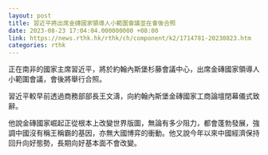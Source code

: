 ```yaml
---
layout: post
title: 習近平將出席金磚國家領導人小範圍會議並在會後合照
date: 2023-08-23 17:04:04.000000000 +08:00
link: https://news.rthk.hk/rthk/ch/component/k2/1714781-20230823.htm
categories: rthk
---
```


正在南非的國家主席習近平，將於約翰內斯堡杉藤會議中心，出席金磚國家領導人小範圍會議，會後將舉行合照。

習近平較早前透過商務部部長王文濤，向約翰內斯堡金磚國家工商論壇閉幕儀式致辭。

他說金磚國家崛起正從根本上改變世界版圖，無論有多少阻力，都會蓬勃發展，強調中國沒有稱王稱霸的基因，亦無大國博弈的衝動。他又說今年以來中國經濟保持回升向好態勢，長期向好基本面不會改變。
